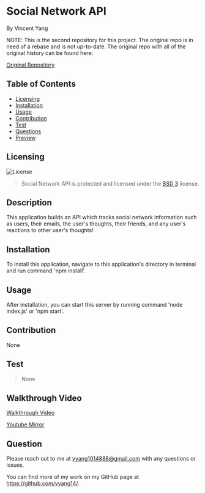 # Social Network API

By Vincent Yang

NOTE: This is the second repository for this project. The original repo is in need of a rebase and is not up-to-date. The original repo with all of the original history can be found here:

[Original Repository](https://github.com/vyang14/social-network-API-noSQL-vyang)

## Table of Contents

* [Licensing](#licensing)
* [Installation](#installation)
* [Usage](#usage)
* [Contribution](#contribution)
* [Test](#test)
* [Questions](#questions)
* [Preview](#preview)

## Licensing 
![License](https://img.shields.io/badge/license-BSD_3-orange.svg)
> Social Network API is protected and licensed under the [BSD 3](https://opensource.org/licenses/BSD-3-Clause) license.

## Description

This application builds an API which tracks social network information such as users, their emails, the user's thoughts, their friends, and any user's reactions to other user's thoughts!
  
## Installation

To install this application, navigate to this application's directory in terminal and run command 'npm install'.

## Usage

After installation, you can start this server by running command 'node index.js' or 'npm start'.

## Contribution

None

## Test

> None

## Walkthrough Video

[Walkthrough Video](https://drive.google.com/file/d/14Il2_gDE5SKPDeZSD4kny9XPcizuXOTo/view?usp=sharing)

[Youtube Mirror](https://youtu.be/IHsrGv_oD1s)

## Question

Please reach out to me at vyang1014888@gmail.com with any questions or issues.

You can find more of my work on my GitHub page at https://github.com/vyang14/.
